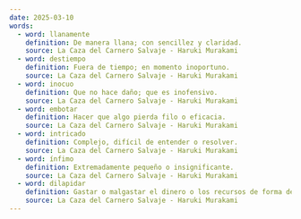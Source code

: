 ```yaml
---
date: 2025-03-10
words:
  - word: llanamente
    definition: De manera llana; con sencillez y claridad.
    source: La Caza del Carnero Salvaje - Haruki Murakami
  - word: destiempo
    definition: Fuera de tiempo; en momento inoportuno.
    source: La Caza del Carnero Salvaje - Haruki Murakami
  - word: inocuo
    definition: Que no hace daño; que es inofensivo.
    source: La Caza del Carnero Salvaje - Haruki Murakami
  - word: embotar
    definition: Hacer que algo pierda filo o eficacia.
    source: La Caza del Carnero Salvaje - Haruki Murakami 
  - word: intricado
    definition: Complejo, difícil de entender o resolver.
    source: La Caza del Carnero Salvaje - Haruki Murakami 
  - word: ínfimo
    definition: Extremadamente pequeño o insignificante.
    source: La Caza del Carnero Salvaje - Haruki Murakami 
  - word: dilapidar
    definition: Gastar o malgastar el dinero o los recursos de forma descuidada o extravagante.
    source: La Caza del Carnero Salvaje - Haruki Murakami 
---
```

